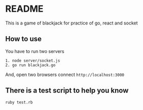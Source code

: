 # README

This is a game of blackjack for practice of go, react and socket

## How to use

You have to run two servers
```
1. node server/socket.js
2. go run blackjack.go

```
And, open two browsers connect `http://localhost:3000`

## There is a test script to help you know

`ruby test.rb`

